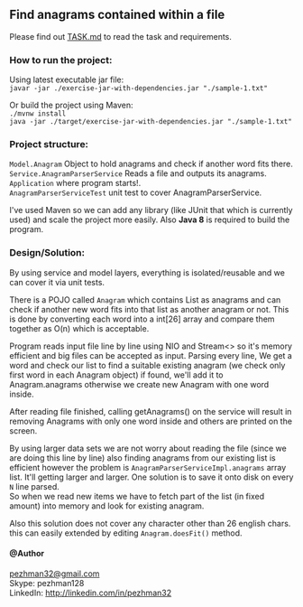 ## Find anagrams contained within a file
Please find out [TASK.md](./TASK.md) to read the task and requirements.

### How to run the project:
Using latest executable jar file:<br />
`javar -jar ./exercise-jar-with-dependencies.jar "./sample-1.txt"`

Or build the project using Maven:<br />
`./mvnw install`<br />
`java -jar ./target/exercise-jar-with-dependencies.jar "./sample-1.txt"`

### Project structure:
`Model.Anagram` Object to hold anagrams and check if another word fits there.<br />
`Service.AnagramParserService` Reads a file and outputs its anagrams.<br />
`Application` where program starts!.<br />
`AnagramParserServiceTest` unit test to cover AnagramParserService.<br />

I've used Maven so we can add any library (like JUnit that which is currently used) and scale the project more easily.
Also **Java 8** is required to build the program.

### Design/Solution:
By using service and model layers, everything is isolated/reusable and we can cover it via unit tests.

There is a POJO called `Anagram` which contains List<String> as anagrams and can check if another new word fits into 
that list as another anagram or not. This is done by converting each word into a int[26] array and compare them together
as O(n) which is acceptable.

Program reads input file line by line using NIO and Stream<> so it's memory efficient and big files can be accepted as input.
Parsing every line, We get a word and check our list to find a suitable existing anagram (we check only first word in 
each Anagram object) if found, we'll add it to Anagram.anagrams otherwise we create new Anagram with one word inside.

After reading file finished, calling getAnagrams() on the service will result in removing Anagrams with only one word 
inside and others are printed on the screen.

By using larger data sets we are not worry about reading the file (since we are doing this line by line) also finding anagrams
from our existing list is efficient however the problem is `AnagramParserServiceImpl.anagrams` array list. It'll getting 
larger and larger. One solution is to save it onto disk on every `N` line parsed.<br />
So when we read new items we have to fetch part of the list (in fixed amount) into memory and look for existing anagram.

Also this solution does not cover any character other than 26 english chars. this can easily extended by editing 
`Anagram.doesFit()` method.


#### @Author
pezhman32@gmail.com
<br />
Skype: pezhman128
<br />
LinkedIn: http://linkedin.com/in/pezhman32
